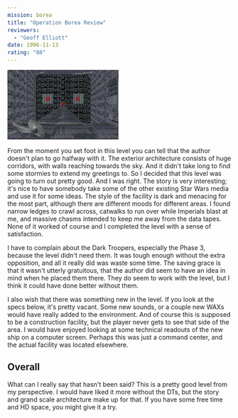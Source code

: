 ```yaml
---
mission: borea
title: "Operation Borea Review"
reviewers: 
  - "Geoff Elliott"
date: 1996-11-13
rating: "80"
---
```


![Operation Borea screenshot 1](./borea.png "The author seems quite fond of large open spaces and huge chasms, and uses them to accent the mood of the level.")

From the moment you set foot in this level you can tell that the author doesn't plan to go halfway with it. The exterior architecture consists of huge corridors, with walls reaching towards the sky. And it didn't take long to find some stormies to extend my greetings to. So I decided that this level was going to turn out pretty good. And I was right. The story is very interesting; it's nice to have somebody take some of the other existing Star Wars media and use it for some ideas. The style of the facility is dark and menacing for the most part, although there are different moods for different areas. I found narrow ledges to crawl across, catwalks to run over while Imperials blast at me, and massive chasms intended to keep me away from the data tapes. None of it worked of course and I completed the level with a sense of satisfaction.

I have to complain about the Dark Troopers, especially the Phase 3, because the level didn't need them. It was tough enough without the extra opposition, and all it really did was waste some time. The saving grace is that it wasn't utterly gratuitous, that the author did seem to have an idea in mind when he placed them there. They do seem to work with the level, but I think it could have done better without them.

I also wish that there was something new in the level. If you look at the specs below, it's pretty vacant. Some new sounds, or a couple new WAXs would have really added to the environment. And of course this is supposed to be a construction facility, but the player never gets to see that side of the area. I would have enjoyed looking at some technical readouts of the new ship on a computer screen. Perhaps this was just a command center, and the actual facility was located elsewhere.


## Overall

What can I really say that hasn't been said? This is a pretty good level from my perspective. I would have liked it more without the DTs, but the story and grand scale architecture make up for that. If you have some free time and HD space, you might give it a try.